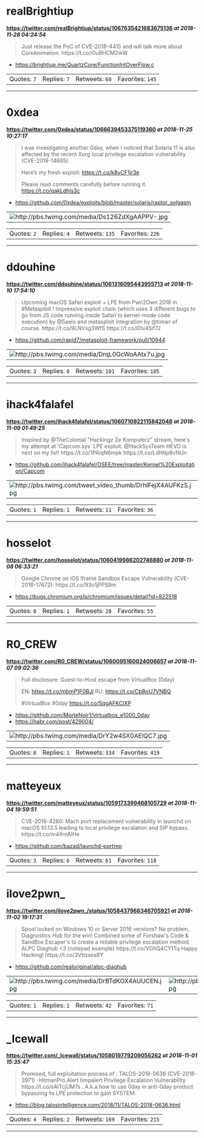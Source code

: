 # realBrightiup
**https://twitter.com/realBrightiup/status/1067635421683675136 _at 2018-11-28 04:24:54_**
<blockquote>
Just release the PoC of CVE-2018-4415 and will talk more about CoreAnimation. 
https://t.co/i0uBHCM2wW
</blockquote>

* https://brightiup.me/QuartzCore/FunctionIntOverFlow.c

<table><tr>
<td>Quotes: <code>7</code></td>
<td>Replies: <code>7</code></td>
<td>Retweets: <code>60</code></td>
<td>Favorites: <code>145</code></td>
</tr></table>

---

# 0xdea
**https://twitter.com/0xdea/status/1066639453375119360 _at 2018-11-25 10:27:17_**
<blockquote>
I was investigating another 0day, when I noticed that Solaris 11 is also affected by the recent Xorg local privilege escalation vulnerability (CVE-2018-14665).

Here’s my fresh exploit:
https://t.co/k8yCF1jr3e

Please read comments carefully before running it. https://t.co/qakLdhls3c
</blockquote>

* https://github.com/0xdea/exploits/blob/master/solaris/raptor_solgasm

<table><tr>
<td><img src="pictures/http+++pbs.twimg.com+media+Ds126ZdXgAAPPV-.jpg" alt="http://pbs.twimg.com/media/Ds126ZdXgAAPPV-.jpg"></td>
</table></tr>
<table><tr>
<td>Quotes: <code>2</code></td>
<td>Replies: <code>4</code></td>
<td>Retweets: <code>135</code></td>
<td>Favorites: <code>226</code></td>
</tr></table>

---

# ddouhine
**https://twitter.com/ddouhine/status/1061316095443955713 _at 2018-11-10 17:54:10_**
<blockquote>
Upcoming macOS Safari exploit + LPE from Pwn2Own 2018 in #Metasploit ! Impressive exploit chain (which uses 3 different bugs to go from JS code running inside Safari to kernel-mode code execution) by @5aelo and metasploit integration by @timwr of course. https://t.co/9LNVxg3WfS https://t.co/i0Iv45if7J
</blockquote>

* https://github.com/rapid7/metasploit-framework/pull/10944

<table><tr>
<td><img src="pictures/http+++pbs.twimg.com+media+DrqL0GcWoAAtx7u.jpg" alt="http://pbs.twimg.com/media/DrqL0GcWoAAtx7u.jpg"></td>
</table></tr>
<table><tr>
<td>Quotes: <code>3</code></td>
<td>Replies: <code>0</code></td>
<td>Retweets: <code>101</code></td>
<td>Favorites: <code>185</code></td>
</tr></table>

---

# ihack4falafel
**https://twitter.com/ihack4falafel/status/1060710922115842048 _at 2018-11-09 01:49:25_**
<blockquote>
Inspired by @TheColonial "Hackingz Ze Komputerz" stream, here's my attempt at 'Capcom.sys` LPE exploit. @HackSysTeam HEVD is next on my list! https://t.co/1PAiqN6mpk https://t.co/LdhNp8vNUn
</blockquote>

* https://github.com/ihack4falafel/OSEE/tree/master/Kernel%20Exploitation/Capcom

<table><tr>
<td><img src="pictures/http+++pbs.twimg.com+tweet_video_thumb+DrhlFejX4AUFKzS.jpg" alt="http://pbs.twimg.com/tweet_video_thumb/DrhlFejX4AUFKzS.jpg"></td>
</table></tr>
<table><tr>
<td>Quotes: <code>1</code></td>
<td>Replies: <code>1</code></td>
<td>Retweets: <code>11</code></td>
<td>Favorites: <code>36</code></td>
</tr></table>

---

# hosselot
**https://twitter.com/hosselot/status/1060419986202746880 _at 2018-11-08 06:33:21_**
<blockquote>
Google Chrome on iOS Iframe Sandbox Escape Vulnerability (CVE-2018-17472):
https://t.co/93o1jPPS9m
</blockquote>

* https://bugs.chromium.org/p/chromium/issues/detail?id=822518

<table><tr>
<td>Quotes: <code>0</code></td>
<td>Replies: <code>1</code></td>
<td>Retweets: <code>28</code></td>
<td>Favorites: <code>55</code></td>
</tr></table>

---

# R0_CREW
**https://twitter.com/R0_CREW/status/1060095160024006657 _at 2018-11-07 09:02:36_**
<blockquote>
Full disclosure: Guest-to-Host escape from VirtualBox (0day)

EN: https://t.co/mbmP1F0BJj
RU: https://t.co/CbBoU7VNBQ

#VirtualBox #0day https://t.co/SqgAFKCiXP
</blockquote>

* https://github.com/MorteNoir1/virtualbox_e1000_0day
* https://habr.com/post/429004/

<table><tr>
<td><img src="pictures/http+++pbs.twimg.com+media+DrY2w4SX0AElQC7.jpg" alt="http://pbs.twimg.com/media/DrY2w4SX0AElQC7.jpg"></td>
</table></tr>
<table><tr>
<td>Quotes: <code>8</code></td>
<td>Replies: <code>1</code></td>
<td>Retweets: <code>334</code></td>
<td>Favorites: <code>419</code></td>
</tr></table>

---

# matteyeux
**https://twitter.com/matteyeux/status/1059173399468105729 _at 2018-11-04 19:59:51_**
<blockquote>
CVE-2018-4280: Mach port replacement vulnerability in launchd on macOS 10.13.5 leading to local privilege escalation and SIP bypass.
https://t.co/m4ifrnAlHe
</blockquote>

* https://github.com/bazad/launchd-portrep

<table><tr>
<td>Quotes: <code>3</code></td>
<td>Replies: <code>6</code></td>
<td>Retweets: <code>61</code></td>
<td>Favorites: <code>118</code></td>
</tr></table>

---

# ilove2pwn_
**https://twitter.com/ilove2pwn_/status/1058437968346705921 _at 2018-11-02 19:17:31_**
<blockquote>
Spool locked on Windows 10 or Server 2016 versions? No problem, Diagnostics Hub for the win! Combined some of Forshaw's Code &amp; SandBox Escaper's to create a reliable privilege escalation method. ALPC Diaghub &lt;3 (notepad example) https://t.co/VGhQ4CY1Tq Happy Hacking! https://t.co/3Vttzass8Y
</blockquote>

* https://github.com/realoriginal/alpc-diaghub

<table><tr>
<td><img src="pictures/http+++pbs.twimg.com+media+DrBTdKOX4AUUCEN.jpg" alt="http://pbs.twimg.com/media/DrBTdKOX4AUUCEN.jpg"></td>
<td><img src="pictures/http+++pbs.twimg.com+media+DrBTdquWwAEQ6mH.jpg" alt="http://pbs.twimg.com/media/DrBTdquWwAEQ6mH.jpg"></td>
</table></tr>
<table><tr>
<td>Quotes: <code>1</code></td>
<td>Replies: <code>1</code></td>
<td>Retweets: <code>42</code></td>
<td>Favorites: <code>71</code></td>
</tr></table>

---

# _Icewall
**https://twitter.com/_Icewall/status/1058019779209056262 _at 2018-11-01 15:35:47_**
<blockquote>
Promised, full exploitation  process of : TALOS-2018-0636 (CVE-2018-3971) -HitmanPro.Alert hmpalert Privilege Escalation Vulnerability https://t.co/sAlTcjUM7s . A.k.a how to use 0day in anti-0day product bypassing its LPE protection to gain SYSTEM.
</blockquote>

* https://blog.talosintelligence.com/2018/11/TALOS-2018-0636.html

<table><tr>
<td>Quotes: <code>4</code></td>
<td>Replies: <code>2</code></td>
<td>Retweets: <code>169</code></td>
<td>Favorites: <code>215</code></td>
</tr></table>

---


